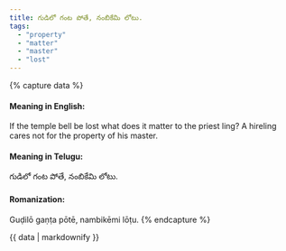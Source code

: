 ```yaml
---
title: గుడిలో గంట పోతే, నంబికేమి లోటు.
tags:
  - "property"
  - "matter"
  - "master"
  - "lost"
---
```


{% capture data %}
#### Meaning in English:
If the temple bell be lost what does it matter to the priest ling?
A hireling cares not for the property of his master.

#### Meaning in Telugu:
గుడిలో గంట పోతే, నంబికేమి లోటు.

#### Romanization:
Guḍilō gaṇṭa pōtē, nambikēmi lōṭu.
{% endcapture %}

{{ data | markdownify }}

